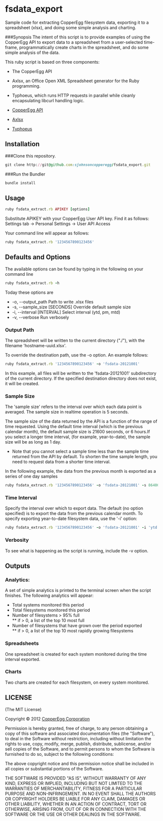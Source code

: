 fsdata_export
=============

Sample code for extracting CopperEgg filesystem data, exporting it to a spreadsheet (xlsx), and doing some simple analysis and charting.

###Synopsis
The intent of this script is to provide examples of using the CopperEgg API to export data to a spreadsheet from a user-selected time-frame, programmatically create charts in the spreadsheet, and do some simple analysis of the data.    

This ruby script is based on three components:   
* The CopperEgg API   
* Axlsx, an Office Open XML Spreadsheet generator for the Ruby programming.   
* Typhoeus, which runs HTTP requests in parallel while cleanly encapsulating libcurl handling logic. 

* [CopperEgg API](http://dev.copperegg.com/)
* [Axlsx](https://github.com/randym/axlsx)
* [Typhoeus](https://github.com/typhoeus/typhoeus)

## Installation

###Clone this repository.

```ruby
git clone http://git@github.com:sjohnsoncopperegg/fsdata_export.git
```

###Run the Bundler

```ruby
bundle install
```

## Usage

```ruby
ruby fsdata_extract.rb APIKEY [options]
```   
Substitute APIKEY with your CopperEgg User API key. Find it as follows:   
Settings tab -> Personal Settings -> User API Access

Your command line will appear as follows:

```ruby
ruby fsdata_extract.rb '1234567890123456'
```
    
## Defaults and Options

The available options can be found by typing in the following on your command line
```ruby
ruby fsdata_extract.rb -h
```

Today these options are   
   
* -o, --output_path                Path to write .xlsx files   
* -s, --sample_size [SECONDS]      Override default sample size   
* -i, --interval [INTERVAL]        Select interval (ytd, pm, mtd)   
* -v, --verbose                    Run verbosely

### Output Path
The spreadsheet will be written to the current directory ("./"), with the filename 'hostname-uuid.xlsx'.

To override the destination path, use the -o option. An example follows:

```ruby
ruby fsdata_extract.rb '1234567890123456' -o 'fsdata-20121001'
```
In this example, all files will be written to the 'fsdata-20121001' subdirectory of the current directory. If the specified destination directory does not exist, it will be created.

### Sample Size
The 'sample size' refers to the interval over which each data point is averaged. The sample size in realtime operation is 5 seconds. 

The sample size of the data returned by the API is a function of the range of time requested. Using the default time interval (which is the previous calendar month), the default sample size is 21600 seconds, or 6 hours.If you select a longer time interval, (for example, year-to-date), the sample size will be as long as 1 day.   
 * Note that you cannot select a sample time less than the sample time returned from the API by default. To shorten the time sample length, you need to request data from a shorter time interval.

In the following example, the data from the previous month is exported as a series of one day samples

```ruby
ruby fsdata_extract.rb '1234567890123456' -o 'fsdata-20121001' -s 86400
``` 

### Time Interval
Specify the interval over which to export data. The default (no option specified) is to export the data from the previous calendar month. To specify exporting year-to-date filesystem data, use the '-i' option:

```ruby
ruby fsdata_extract.rb '1234567890123456' -o 'fsdata-20121001' -i 'ytd'
``` 

### Verbosity
To see what is happening as the script is running, include the -v option.


## Outputs

### Analytics:

A set of simple analytics is printed to the terminal screen when the script finishes. The following analytics will appear:   
* Total systems monitored this period   
* Total filesystems monitored this period   
* Number of filesystems > 95% full    
** if > 0, a list of the top 10 most full      
* Number of filesystems that have grown over the period exported    
** if > 0, a list of the top 10 most rapidly growing filesystems

### Spreadsheets

One spreadsheet is created for each system monitored during the time interval exported.

### Charts

Two charts are created for each filesystem, on every system monitored.


##  LICENSE

(The MIT License)

Copyright © 2012 [CopperEgg Corporation](http://copperegg.com)

Permission is hereby granted, free of charge, to any person obtaining a
copy of this software and associated documentation files (the "Software"),
to deal in the Software without restriction, including without
limitation the rights to use, copy, modify, merge, publish, distribute,
sublicense, and/or sell copies of the Software, and to permit persons
to whom the Software is furnished to do so, subject to the following conditions:

The above copyright notice and this permission notice shall be included
in all copies or substantial portions of the Software.

THE SOFTWARE IS PROVIDED "AS IS", WITHOUT WARRANTY OF ANY KIND, EXPRESS
OR IMPLIED, INCLUDING BUT NOT LIMITED TO THE WARRANTIES OF MERCHANTABILITY,
FITNESS FOR A PARTICULAR PURPOSE AND NON-INFRINGEMENT. IN NO EVENT SHALL
THE AUTHORS OR COPYRIGHT HOLDERS BE LIABLE FOR ANY CLAIM, DAMAGES OR
OTHER LIABILITY, WHETHER IN AN ACTION OF CONTRACT, TORT OR OTHERWISE,
ARISING FROM, OUT OF OR IN CONNECTION WITH THE SOFTWARE OR THE USE OR
OTHER DEALINGS IN THE SOFTWARE.
